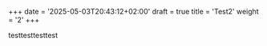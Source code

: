 +++
date = '2025-05-03T20:43:12+02:00'
draft = true
title = 'Test2'
weight = '2'
+++

testtesttesttest
